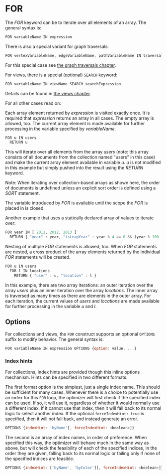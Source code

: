 FOR
===


The *FOR* keyword can be to iterate over all elements of an array.
The general syntax is:

```js
FOR variableName IN expression
```

There is also a special variant for graph traversals:

```js
FOR vertexVariableName, edgeVariableName, pathVariableName IN traversalExpression
```

For this special case see [the graph traversals chapter](../Graphs/Traversals.md).

For views, there is a special (optional) `SEARCH` keyword:

```js
FOR variableName IN viewName SEARCH searchExpression
```

Details can be found in [the views chapter](../Views/README.md).


For all other cases read on:

Each array element returned by *expression* is visited exactly once. It is
required that *expression* returns an array in all cases. The empty array is
allowed, too. The current array element is made available for further processing 
in the variable specified by *variableName*.

```js
FOR u IN users
  RETURN u
```

This will iterate over all elements from the array *users* (note: this array
consists of all documents from the collection named "users" in this case) and
make the current array element available in variable *u*. *u* is not modified in
this example but simply pushed into the result using the *RETURN* keyword.

Note: When iterating over collection-based arrays as shown here, the order of
documents is undefined unless an explicit sort order is defined using a *SORT*
statement.

The variable introduced by *FOR* is available until the scope the *FOR* is
placed in is closed.

Another example that uses a statically declared array of values to iterate over:

```js
FOR year IN [ 2011, 2012, 2013 ]
  RETURN { "year" : year, "isLeapYear" : year % 4 == 0 && (year % 100 != 0 || year % 400 == 0) }
```

Nesting of multiple *FOR* statements is allowed, too. When *FOR* statements are
nested, a cross product of the array elements returned by the individual *FOR*
statements will be created.

```js
FOR u IN users
  FOR l IN locations
    RETURN { "user" : u, "location" : l }
```

In this example, there are two array iterations: an outer iteration over the array
*users* plus an inner iteration over the array *locations*. The inner array is
traversed as many times as there are elements in the outer array.  For each
iteration, the current values of *users* and *locations* are made available for
further processing in the variable *u* and *l*.

## Options

For collections and views, the `FOR` construct supports an optional `OPTIONS`
suffix to modify behavior. The general syntax is:

```js
FOR variableName IN expression OPTIONS {option: value, ...}
```

### Index hints

For collections, index hints are provided though this inline options mechanism.
Hints can be specified in two different formats.

The first format option is the simplest, just a single index name. This should
be sufficient for many cases. Whenever there is a choice to potentially use an
index for this `FOR` loop, the optimizer will first check if the specified index
can be used. If so, it will use it, regardless of whether it would normally use
a different index. If it cannot use that index, then it will fall back to its
normal logic to select another index. If the optional `forceIndexHint: true` is
specified, then it will not fall back, and instead generate an error.

```js
OPTIONS {indexHint: 'byName'[, forceIndexHint: <boolean>]}
```

The second is an array of index names, in order of preference. When specified
this way, the optimizer will behave much in the same way as above, but will
check the feasibility of each of the specified indices, in the order they are
given, falling back to its normal logic or failing only if none of the specified
indices are feasible.

```js
OPTIONS {indexHint: ['byName', 'byColor'][, forceIndexHint: <boolean>]}
```
